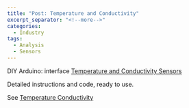 ```yaml
---
title: "Post: Temperature and Conductivity"
excerpt_separator: "<!--more-->"
categories:
  - Industry
tags:
  - Analysis
  - Sensors
---
```


DIY Arduino: interface [Temperature and Conductivity Sensors](https://www.instructables.com/id/Arduino-Chemistry-Probe-Kit-Temperature-and-Conduc/)

Detailed instructions and code, ready to use.

See [Temperature Conductivity](https://cdn.instructables.com/FLW/41LO/JMGKT3HX/FLW41LOJMGKT3HX.LARGE.jpg?auto=webp&frame=1&width=712&height=1024&fit=bounds)

